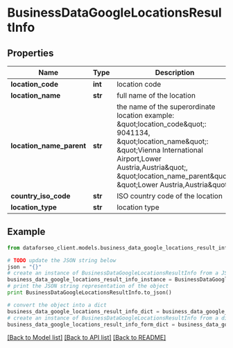 # BusinessDataGoogleLocationsResultInfo


## Properties

Name | Type | Description | Notes
------------ | ------------- | ------------- | -------------
**location_code** | **int** | location code | [optional] 
**location_name** | **str** | full name of the location | [optional] 
**location_name_parent** | **str** | the name of the superordinate location example: \&quot;location_code\&quot;: 9041134, \&quot;location_name\&quot;: \&quot;Vienna International Airport,Lower Austria,Austria\&quot;, \&quot;location_name_parent\&quot;: \&quot;Lower Austria,Austria\&quot; | [optional] 
**country_iso_code** | **str** | ISO country code of the location | [optional] 
**location_type** | **str** | location type | [optional] 

## Example

```python
from dataforseo_client.models.business_data_google_locations_result_info import BusinessDataGoogleLocationsResultInfo

# TODO update the JSON string below
json = "{}"
# create an instance of BusinessDataGoogleLocationsResultInfo from a JSON string
business_data_google_locations_result_info_instance = BusinessDataGoogleLocationsResultInfo.from_json(json)
# print the JSON string representation of the object
print BusinessDataGoogleLocationsResultInfo.to_json()

# convert the object into a dict
business_data_google_locations_result_info_dict = business_data_google_locations_result_info_instance.to_dict()
# create an instance of BusinessDataGoogleLocationsResultInfo from a dict
business_data_google_locations_result_info_form_dict = business_data_google_locations_result_info.from_dict(business_data_google_locations_result_info_dict)
```
[[Back to Model list]](../README.md#documentation-for-models) [[Back to API list]](../README.md#documentation-for-api-endpoints) [[Back to README]](../README.md)


